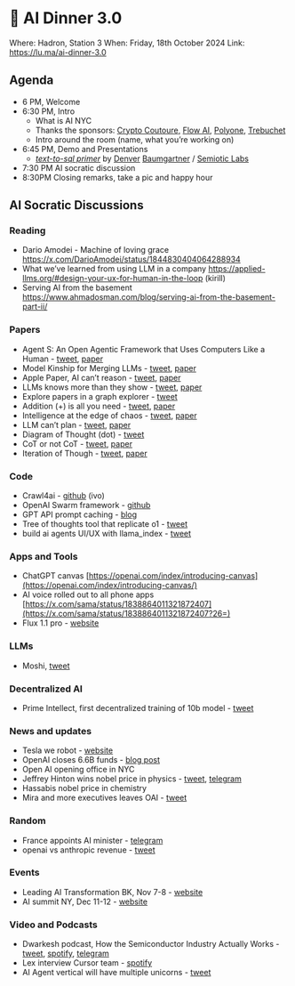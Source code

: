 # 🎃 AI Dinner 3.0

Where: Hadron, Station 3
When: Friday, 18th October 2024
Link: https://lu.ma/ai-dinner-3.0


## **Agenda**

- 6 PM, Welcome
- 6:30 PM, Intro
    - What is AI NYC
    - Thanks the sponsors: [Crypto Coutoure,](https://thecryptostylist.com/) [Flow AI](https://x.com/FlowAI_xyz), [Polyone](https://x.com/Polyone_io), [Trebuchet](https://x.com/TrebuchetNet)
    - Intro around the room (name, what you’re working on)
- 6:45 PM, Demo and Presentations
    - *[text-to-sql primer](https://docs.google.com/presentation/d/1mTD-snFw0Qo44vvFz7GlEbLwlNs71Vt4yzj-A2_ZDGg/edit#slide=id.g30c8133ca86_0_5)* by [Denver](https://www.linkedin.com/in/denver-baumgartner/) [Baumgartner](https://www.linkedin.com/in/denver-baumgartner/overlay/about-this-profile/) / [Semiotic Labs](https://semiotic.ai/)
- 7:30 PM  AI socratic discussion
- 8:30PM  Closing remarks, take a pic and happy hour

## **AI Socratic Discussions**

### Reading
- Dario Amodei - Machine of loving grace https://x.com/DarioAmodei/status/1844830404064288934
- What we’ve learned from using LLM in a company https://applied-llms.org/#design-your-ux-for-human-in-the-loop (kirill)
- Serving AI from the basement https://www.ahmadosman.com/blog/serving-ai-from-the-basement-part-ii/

### **Papers**
- Agent S: An Open Agentic Framework that Uses Computers Like a Human - [tweet]([https://x.com/MFarajtabar/status/1844456880971858028), [paper](https://arxiv.org/abs/2410.08164v1)
- Model Kinship for Merging LLMs - [tweet](https://x.com/omarsar0/status/1846753148007846329), [paper](https://arxiv.org/abs/2410.12613)
- Apple Paper, AI can’t reason - [tweet](https://x.com/MFarajtabar/status/1844456880971858028), [paper](https://arxiv.org/pdf/2410.05229)
- LLMs knows more than they show - [tweet](https://x.com/omarsar0/status/1842240840389001381), [paper](https://arxiv.org/pdf/2410.02707)
- Explore papers in a graph explorer - [tweet](https://x.com/leland_mcinnes/status/1844111271903494338?7a=)
- Addition (+) is all you need - [tweet](https://x.com/omarsar0/status/1844043652966072742), [paper](https://arxiv.org/pdf/2410.00907)
- Intelligence at the edge of chaos - [tweet](https://x.com/rohanpaul_ai/status/1844140597730263514?2=), [paper](https://www.arxiv.org/pdf/2410.02536)
- LLM can’t plan - [tweet](https://x.com/omarsar0/status/1838353480672563581), [paper](https://arxiv.org/pdf/2409.13373)
- Diagram of Thought (dot) - [tweet](https://x.com/omarsar0/status/1835882277563179512)
- CoT or not CoT - [tweet](https://x.com/omarsar0/status/1836599280477299013), [paper](https://arxiv.org/pdf/2409.12183)
- Iteration of Though - [tweet](https://x.com/omarsar0/status/1836977595847692671), [paper](https://arxiv.org/pdf/2409.12618)

### **Code**
- Crawl4ai - [github](https://github.com/unclecode/crawl4ai)  (ivo)
- OpenAI Swarm framework - [github](https://github.com/openai/swarm)
- GPT API prompt caching - [blog](https://openai.com/index/api-prompt-caching/)
- Tree of thoughts tool that replicate o1 - [tweet](https://x.com/pranavmarla/status/1838590157265539307)
- build ai agents UI/UX with llama_index - [tweet](https://x.com/llama_index/status/1837154691001520367)

### Apps and Tools
- ChatGPT canvas [https://openai.com/index/introducing-canvas](https://openai.com/index/introducing-canvas/)
- AI voice rolled out to all phone apps [https://x.com/sama/status/1838864011321872407](https://x.com/sama/status/1838864011321872407?26=)
- Flux 1.1 pro - [website](https://t.me/c/1915094366/383/2453)

### **LLMs**
- Moshi, [tweet](https://x.com/kyutai_labs/status/1836427396959932492)

### Decentralized AI
- Prime Intellect, first decentralized training of 10b model - [tweet](https://x.com/PrimeIntellect/status/1844814829154169038)

### **News and updates**
- Tesla we robot - [website](https://www.tesla.com/we-robot)
- OpenAI closes 6.6B funds - [blog post](https://openai.com/index/scale-the-benefits-of-ai/)
- Open AI opening office in NYC
- Jeffrey Hinton wins nobel price in physics - [tweet](https://x.com/jmannhart/status/1843831370352865711?s=46), [telegram](https://t.me/c/1915094366/383/2458)
- Hassabis nobel price in chemistry
- Mira and more executives leaves OAI - [tweet](https://x.com/miramurati/status/1839025700009030027)

### **Random**
- France appoints AI minister - [telegram](https://t.me/c/1915094366/383/2446)
- openai vs anthropic revenue - [tweet](https://x.com/tanayj/status/1841345929993212211) 

### **Events**
- Leading AI Transformation BK, Nov 7-8 - [website](https://www.conference-board.org/events/leading-ai-transformation)
- AI summit NY, Dec 11-12 - [website](https://newyork.theaisummit.com/)


### **Video and Podcasts**
- Dwarkesh podcast, How the Semiconductor Industry Actually Works - [tweet](https://x.com/dwarkesh_sp/status/1842262083825738058?s=46), [spotify](https://open.spotify.com/episode/6q1XODE2L5bqqBwe7434S7), [telegram](https://t.me/c/1915094366/1589/2423)
- Lex interview Cursor team - [spotify](https://www.youtube.com/watch?v=oFfVt3S51T4)
- AI Agent vertical will have multiple unicorns - [tweet](https://x.com/garrytan/status/1842675062811545902)

